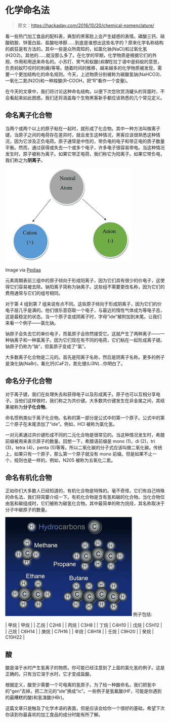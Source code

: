 # 化学命名法

> 原文：<https://hackaday.com/2016/10/20/chemical-nomenclature/>

看一些热门加工食品的配料表，典型的黑客脸上会产生疑惑的表情。磷酸三钙、硝酸硫胺、锌蛋白盐、盐酸吡哆醇……到底是谁想出这些名字的？原来化学名称结构的疯狂是有方法的。其中一些是众所周知的，如氯化钠(NaCl)和过氧化氢(H2O2)。其他的……就没那么多了。在化学的早期，化学物质是根据它们的外观、作用和用途来命名的。小苏打、笑气和蚁酸(*蚁酸*在拉丁语中是蚂蚁的意思，负责蚂蚁叮咬时的刺痛)等等。随着时间的推移，越来越多的化学物质被发现，需要一个更加结构化的命名规则。今天，上述物质分别被称为碳酸氢钠(NaHCO3)、一氧化二氮(N2O)和一种羧酸(R–COOH，把“R”看作一个变量)。

在今天的文章中，我们将讨论这种命名结构，以便下次您欣赏汤罐头的背面时，不会看起来如此困惑。我们还将涵盖每个生物黑客新手都应该熟悉的几个常见定义。

## 命名离子化合物

当两个或两个以上的原子粘在一起时，就形成了化合物。其中一种方法叫做离子键。当原子之间的电荷存在差异时，就会发生这种情况，黑客应该很熟悉这种情况，因为它涉及正负电荷。原子通常是中性的，带负电的电子和带正电的质子数量平衡。然而，通过获得或失去一个或多个电子，许多电子很容易带电。当这种情况发生时，原子被称为离子。如果它带正电荷，我们称它为阳离子。如果它带负电，我们称之为**阴离子**。

![chem_02](img/39d5ed9c98d2819c041b004ddb0c3eaf.png)

Image via [Pediaa](http://pediaa.com/difference-between-cation-and-anion/)

元素周期表前三组中的原子倾向于形成阳离子，因为它们具有很少的价电子，这使得它们容易被去除。钠阳离子简称为钠离子。这些组不需要更改名称，因为它们的费用通常与它们的组号相同。

对于第 4 组到第 7 组来说有点不同。这些原子倾向于形成阴离子，因为它们的价电子层几乎是满的。他们很乐意窃取一个电子，与最近的惰性气体成为等电子态，这是最稳定的状态。当一个原子变成阴离子时，字母“ide”被附加到末尾。让我们来看一个例子——氯化钠。

钠原子会失去它的单价电子，而氯原子会欣然接受它。这就产生了两种离子——一种钠离子和一种氯离子。因为它们现在有不同的电荷，它们粘在一起形成离子键。钠原子仍称为“钠”，但氯原子变成了“氯”。

大多数离子化合物是二元的。首先是阳离子名称，然后是阴离子名称。更多的例子是溴化钠(NaBr)，氟化钙(CaF2)，氮化锂(Li3N)…你明白了。

## 命名分子化合物

对于离子键，我们在处理失去和获得电子以及形成离子。原子也可以互相分享电子。当他们这样做时，我们称之为共价键。大多数共价键发生在非金属之间，其结果被称为**分子化合物**。

命名惯例类似于离子化合物。名称的第一部分是公式中的第一个原子。公式中的第二个原子在末尾添加了“ide”。例如，HCl 被称为氯化氢。

一对元素通过共价键形成不同的二元化合物是很常见的。当这种情况发生时，希腊前缀被用来表示原子的数量。回想一下，希腊语前缀是 mono (1)，di (2)，tri (3)，tetra (4)，penta (5)等等。所以二氧化碳的分子式应该叫做二氧化碳。传统上，如果只有一个原子，那么第一个原子就没有 mono 前缀。但是如果不止一个，规则也是一样的。例如，N205 被称为五氧化二氮。

## 命名有机化合物

正如你们大多数人已经知道的，有机化合物是特殊的。毫不奇怪，它们有自己特殊的命名法，我们将简要介绍一下。有机化合物是含有氢和碳的化合物。当化合物仅由氢和碳组成时，它们被称为碳氢化合物。其中最简单的称为烷烃，其名称取决于分子中碳原子的数量。

[![chem_03](img/496d1463755d535159085f0c34a46d32.png)](http://www.car-emissions-explained.co.uk/2011/01/hydrocarbons.html) 例子包括:

| 甲烷 | 甲烷 |
| 乙烷 | C2H6 |
| 丙烷 | C3H8 |
| 丁烷 | C4H10 |
| 戊烷 | C5H12 |
| 己烷 | C6H14 |
| 庚烷 | C7H16 |
| 辛烷 | C8H18 |
| 壬烷 | C9H20 |
| 癸烷 | C10H22 |

## 酸

酸是溶于水时产生氢离子的物质。你可能已经注意到了上面的氯化氢的例子。这是正确的。只有当它溶于水时，它才变成盐酸。

根据定义，酸至少需要一个可电离的氢原子。为了给一种酸命名，我们把氢中的“gen”去掉，把二次元的“ide”换成“ic”。一些例子是氢氟酸(HF，可能是你遇到的最糟糕的酸)和氢溴酸(HBr)。

这篇文章只是触及了化学术语的表面，但是应该会给你一个很好的基础，希望下次你读到你最喜欢的加工食品的成分时能有所了解。